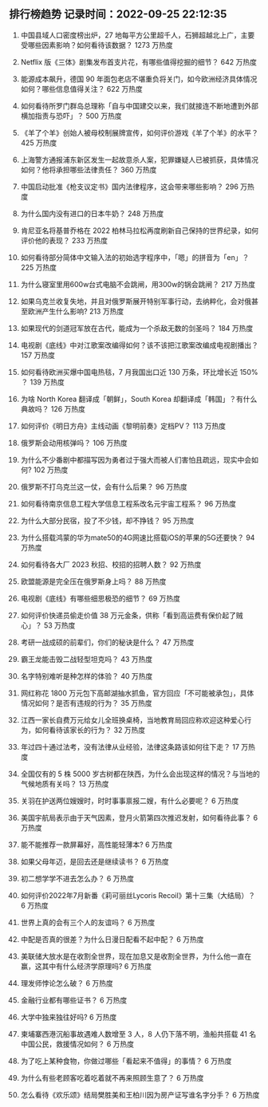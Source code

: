 
## 排行榜趋势 记录时间：2022-09-25 22:12:35
  
  1. 中国县域人口密度榜出炉，27 地每平方公里超千人，石狮超越北上广，主要受哪些因素影响？如何看待该数据？ 1273 万热度
    
  2. Netflix 版《三体》剧集发布首支片花，有哪些值得挖掘的细节？ 642 万热度
    
  3. 能源成本飙升，德国 90 年面包老店不堪重负将关门，如今欧洲经济具体情况如何？哪些信息值得关注？ 622 万热度
    
  4. 如何看待所罗门群岛总理称「自与中国建交以来，我们就接连不断地遭到外部横加指责与恐吓」？ 500 万热度
    
  5. 《羊了个羊》创始人被母校制展牌宣传，如何评价游戏《羊了个羊》的水平？ 425 万热度
    
  6. 上海警方通报浦东新区发生一起故意杀人案，犯罪嫌疑人已被抓获，具体情况如何？他将承担哪些法律责任？ 360 万热度
    
  7. 中国启动批准《枪支议定书》国内法律程序，这会带来哪些影响？ 296 万热度
    
  8. 为什么国内没有进口的日本牛奶？ 248 万热度
    
  9. 肯尼亚名将基普乔格在 2022 柏林马拉松再度刷新自己保持的世界纪录，如何评价他的表现？ 233 万热度
    
  10. 如何看待部分简体中文输入法的初始选字程序中，「嗯」的拼音为「en」？ 225 万热度
    
  11. 为什么寝室里用600w台式电脑不会跳闸，用300w的锅会跳闸？ 217 万热度
    
  12. 如果乌克兰收复失地，并且对俄罗斯展开特别军事行动，去纳粹化，会对俄甚至欧洲产生什么影响? 213 万热度
    
  13. 如果现代的剑道冠军放在古代，能成为一个杀敌无数的剑圣吗？ 184 万热度
    
  14. 电视剧《底线》中对江歌案改编得如何？该不该把江歌案改编成电视剧播出？ 157 万热度
    
  15. 如何看待欧洲买爆中国电热毯，7 月我国出口近 130 万条，环比增长近 150% ？ 139 万热度
    
  16. 为啥 North Korea 翻译成「朝鲜」，South Korea 却翻译成「韩国」？有什么典故吗？ 126 万热度
    
  17. 如何评价《明日方舟》主线动画《黎明前奏》定档PV？ 113 万热度
    
  18. 俄罗斯会动用核弹吗？ 106 万热度
    
  19. 为什么不少番剧中都描写因为勇者过于强大而被人们害怕且疏远，现实中会如何? 102 万热度
    
  20. 俄罗斯不打乌克兰这一仗，会有什么后果？ 96 万热度
    
  21. 如何看待南京信息工程大学信息工程系改名元宇宙工程系？ 96 万热度
    
  22. 为什么大部分民宿，投了不少钱，却不挣钱？ 95 万热度
    
  23. 为什么搭载鸿蒙的华为mate50的4G网速比搭载iOS的苹果的5G还要快？ 94 万热度
    
  24. 如何看待各大厂 2023 秋招、校招的招聘人数？ 92 万热度
    
  25. 欧盟能源是完全压在俄罗斯身上吗？ 88 万热度
    
  26. 电视剧《底线》有哪些细思极恐的细节？ 69 万热度
    
  27. 如何评价快递员偷走价值 38 万元金条，供称「看到高运费有保价起了贼心」？ 53 万热度
    
  28. 考研一战成硕的前辈们，你们的秘诀是什么？ 47 万热度
    
  29. 霸王龙能击毁二战轻型坦克吗？ 43 万热度
    
  30. 名字特别难听是种怎样的体验？ 40 万热度
    
  31. 网红称花 1800 万元包下高邮湖抽水抓鱼，官方回应「不可能被承包」，具体情况如何？是否有违规的行为？ 35 万热度
    
  32. 江西一家长自费万元给女儿全班换桌椅，当地教育局回应称欢迎这种爱心行为，如何看待该家长的行为？ 32 万热度
    
  33. 年过四十通过法考，没有法律从业经验，法律这条路该如何往下走？ 17 万热度
    
  34. 全国仅有的 5 株 5000 岁古树都在陕西，为什么会出现这样的情况？与当地的气候地质有关吗？ 13 万热度
    
  35. 关羽在护送两位嫂嫂时，时时事事禀报二嫂，有什么必要呢？ 6 万热度
    
  36. 美国宇航局表示由于天气因素，登月火箭第四次推迟发射，如何看待此事？ 6 万热度
    
  37. 能不能推荐一款屏幕好，高性能轻薄本? 6 万热度
    
  38. 如果父母年迈，是回去还是继续读书？ 6 万热度
    
  39. 初二想学学不进去怎么办？ 6 万热度
    
  40. 如何评价2022年7月新番《莉可丽丝Lycoris Recoil》第十三集（大结局）？ 6 万热度
    
  41. 世界上真的会有三个人的友谊吗？ 6 万热度
    
  42. 中配是否真的很差？为什么日漫日配看不起中配？ 6 万热度
    
  43. 美联储大放水是在收割全世界，现在加息又是收割全世界，为什么他一直在赢，这其中有什么经济学原理吗? 6 万热度
    
  44. 理发师悖论怎么破？ 6 万热度
    
  45. 金融行业都有哪些证书？ 6 万热度
    
  46. 大学中独来独往好吗? 6 万热度
    
  47. 柬埔寨西港沉船事故遇难人数增至 3 人，8 人仍下落不明，渔船共搭载 41 名中国公民，救援情况如何？ 6 万热度
    
  48. 为了吃上某种食物，你做过哪些「看起来不值得」的事情？ 6 万热度
    
  49. 为什么有些老顾客吃着吃着就不再来照顾生意了？ 6 万热度
    
  50. 怎么看待《欢乐颂》结局樊胜美和王柏川因为房产证写谁名字分手？ 6 万热度
    
